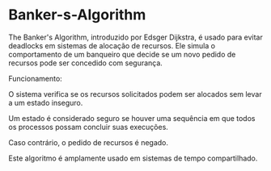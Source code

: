 # Banker-s-Algorithm
The Banker's Algorithm, introduzido por Edsger Dijkstra, é usado para evitar 
deadlocks em sistemas de alocação de recursos. Ele simula o comportamento de um
banqueiro que decide se um novo pedido de recursos pode ser concedido com segurança.

Funcionamento:

O sistema verifica se os recursos solicitados podem ser alocados sem levar a um estado inseguro.

Um estado é considerado seguro se houver uma sequência em que todos os processos possam concluir suas execuções.

Caso contrário, o pedido de recursos é negado.

Este algoritmo é amplamente usado em sistemas de tempo compartilhado.
